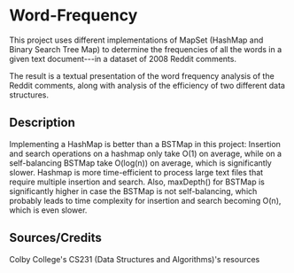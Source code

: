 # Word-Frequency

This project uses different implementations of MapSet (HashMap and Binary Search Tree Map) to determine the frequencies of all the words in a given text document---in a dataset of 2008 Reddit comments.

The result is a textual presentation of the word frequency analysis of the Reddit comments, along with analysis of the efficiency of two different data structures.

## Description

Implementing a HashMap is better than a BSTMap in this project: Insertion and search operations on a hashmap only take O(1) on average,
while on a self-balancing BSTMap take O(log(n)) on average, which is significantly slower. Hashmap is more time-efficient to process large text files that
require multiple insertion and search. Also, maxDepth() for BSTMap is significantly higher in case the BSTMap is not self-balancing, which probably
leads to time complexity for insertion and search becoming O(n), which is even slower.

## Sources/Credits
Colby College's CS231 (Data Structures and Algorithms)'s resources
